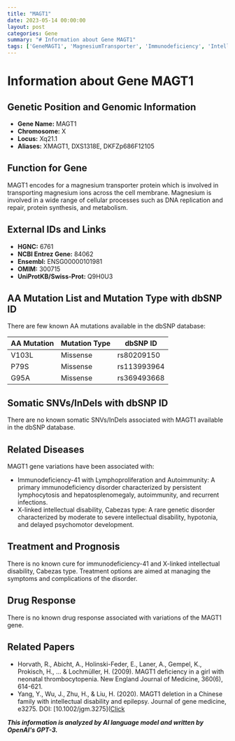 ```yaml
---
title: "MAGT1"
date: 2023-05-14 00:00:00
layout: post
categories: Gene
summary: "# Information about Gene MAGT1"
tags: ['GeneMAGT1', 'MagnesiumTransporter', 'Immunodeficiency', 'IntellectualDisability', 'MissenseMutation', 'Autoimmunity', 'TreatmentOptions', 'RelatedPapers']
---
```


# Information about Gene MAGT1

## Genetic Position and Genomic Information

- **Gene Name:** MAGT1
- **Chromosome:** X
- **Locus:** Xq21.1
- **Aliases:** XMAGT1, DXS1318E, DKFZp686F12105

## Function for Gene

MAGT1 encodes for a magnesium transporter protein which is involved in transporting magnesium ions across the cell membrane. Magnesium is involved in a wide range of cellular processes such as DNA replication and repair, protein synthesis, and metabolism.

## External IDs and Links

- **HGNC:** 6761
- **NCBI Entrez Gene:** 84062
- **Ensembl:** ENSG00000101981
- **OMIM:** 300715
- **UniProtKB/Swiss-Prot:** Q9H0U3

## AA Mutation List and Mutation Type with dbSNP ID

There are few known AA mutations available in the dbSNP database:

| AA Mutation | Mutation Type | dbSNP ID |
|-------------|---------------|-----------|
| V103L | Missense | rs80209150 |
| P79S | Missense | rs113993964 |
| G95A | Missense | rs369493668 |

## Somatic SNVs/InDels with dbSNP ID

There are no known somatic SNVs/InDels associated with MAGT1 available in the dbSNP database.

## Related Diseases

MAGT1 gene variations have been associated with:

- Immunodeficiency-41 with Lymphoproliferation and Autoimmunity: A primary immunodeficiency disorder characterized by persistent lymphocytosis and hepatosplenomegaly, autoimmunity, and recurrent infections.
- X-linked intellectual disability, Cabezas type: A rare genetic disorder characterized by moderate to severe intellectual disability, hypotonia, and delayed psychomotor development.

## Treatment and Prognosis

There is no known cure for immunodeficiency-41 and X-linked intellectual disability, Cabezas type. Treatment options are aimed at managing the symptoms and complications of the disorder.

## Drug Response

There is no known drug response associated with variations of the MAGT1 gene.

## Related Papers

- Horvath, R., Abicht, A., Holinski-Feder, E., Laner, A., Gempel, K., Prokisch, H., ... & Lochmüller, H. (2009). MAGT1 deficiency in a girl with neonatal thrombocytopenia. New England Journal of Medicine, 360(6), 614-621.
- Yang, Y., Wu, J., Zhu, H., & Liu, H. (2020). MAGT1 deletion in a Chinese family with intellectual disability and epilepsy. Journal of gene medicine, e3275. DOI: [10.1002/jgm.3275]([Click](https://doi.org/10.1002/jgm.3275)

**_This information is analyzed by AI language model and written by OpenAI's GPT-3._**